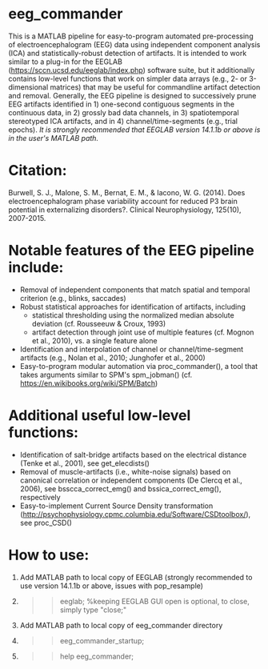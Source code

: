 # eeg_commander
This is a MATLAB pipeline for easy-to-program automated pre-processing of electroencephalogram (EEG) data using independent component analysis (ICA) and statistically-robust detection of artifacts. It is intended to work similar to a plug-in for the EEGLAB (https://sccn.ucsd.edu/eeglab/index.php) software suite, but it additionally contains low-level functions that work on simpler data arrays (e.g., 2- or 3-dimensional matrices) that may be useful for commandline artifact detection and removal. Generally, the EEG pipeline is designed to successively prune EEG artifacts identified in 1) one-second contiguous segments in the continuous data, in 2) grossly bad data channels, in 3) spatiotemporal stereotyped ICA artifacts, and in 4) channel/time-segments (e.g., trial epochs). _It is strongly recommended that EEGLAB *version 14.1.1b*  or above is in the user's MATLAB path._

# Citation:
Burwell, S. J., Malone, S. M., Bernat, E. M., & Iacono, W. G. (2014). Does electroencephalogram phase variability account for reduced P3 brain potential in externalizing disorders?. Clinical Neurophysiology, 125(10), 2007-2015.

# Notable features of the EEG pipeline include:
* Removal of independent components that match spatial and temporal criterion (e.g., blinks, saccades)
* Robust statistical approaches for identification of artifacts, including
    * statistical thresholding using the normalized median absolute deviation (cf. Rousseeuw & Croux, 1993)
    * artifact detection through joint use of multiple features (cf. Mognon et al., 2010), vs. a single feature alone
* Identification and interpolation of channel or channel/time-segment artifacts (e.g., Nolan et al., 2010; Junghofer et al., 2000)
* Easy-to-program modular automation via proc_commander(), a tool that takes arguments similar to SPM's spm_jobman() (cf. https://en.wikibooks.org/wiki/SPM/Batch)

# Additional useful low-level functions:
* Identification of salt-bridge artifacts based on the electrical distance (Tenke et al., 2001), see get_elecdists()
* Removal of muscle-artifacts (i.e., white-noise signals) based on canonical correlation or independent components (De Clercq et al., 2006), see bsscca_correct_emg() and bssica_correct_emg(), respectively
* Easy-to-implement Current Source Density transformation (http://psychophysiology.cpmc.columbia.edu/Software/CSDtoolbox/), see proc_CSD()

# How to use:
1. Add MATLAB path to local copy of EEGLAB (strongly recommended to use version 14.1.1b or above, issues with pop_resample) 
2.   >>eeglab; %keeping EEGLAB GUI open is optional, to close, simply type "close;"
2. Add MATLAB path to local copy of eeg_commander directory
3.   >>eeg_commander_startup;
4.   >>help eeg_commander;
 
